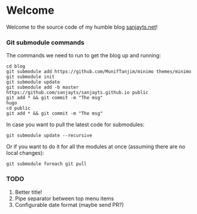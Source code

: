 # Welcome

Welcome to the source code of my humble blog [sanjayts.net](https://sanjayts.net)!

### Git submodule commands

The commands we need to run to get the blog up and running:

    cd blog
    git submodule add https://github.com/MunifTanjim/minimo themes/minimo
    git submodule init
    git submodule update
    git submodule add -b master https://github.com/sanjayts/sanjayts.github.io public
    git add * && git commit -m "The msg"
    hugo
    cd public
    git add * && git commit -m "The msg"


In case you want to pull the latest code for submodules:

    git submodule update --recursive

Or if you want to do it for all the modules at once (assuming there are no local changes):

    git submodule foreach git pull


### TODO

1. Better title!
2. Pipe separator between top menu items
3. Configurable date format (maybe send PR?)